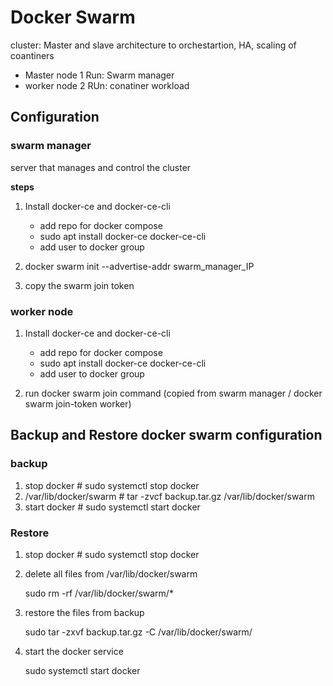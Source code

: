 # Docker Swarm
 cluster:  Master and slave architecture to orchestartion, HA, scaling of coantiners
  - Master node  1  Run: Swarm manager
  - worker node  2  RUn: conatiner workload
## Configuration
### swarm manager
  server that manages and control the cluster

 **steps**  
1. Install docker-ce and docker-ce-cli
    - add repo for docker compose
    - sudo apt install docker-ce docker-ce-cli
    - add user to docker group

2. docker swarm init --advertise-addr swarm_manager_IP

3. copy the swarm join token

### worker node

1. Install docker-ce and docker-ce-cli
    - add repo for docker compose
    - sudo apt install docker-ce docker-ce-cli
    - add user to docker group

2. run docker swarm join command (copied from swarm manager / docker swarm join-token worker)

## Backup and Restore docker swarm configuration
  
 ### backup
 1. stop docker # sudo systemctl stop docker
 2. /var/lib/docker/swarm # tar -zvcf backup.tar.gz /var/lib/docker/swarm
 3. start docker # sudo systemctl start docker

 ### Restore
 1. stop docker # sudo systemctl stop docker
 2. delete all files from /var/lib/docker/swarm 
     
    sudo rm -rf /var/lib/docker/swarm/*
 3. restore the files from backup 
    
    sudo tar -zxvf backup.tar.gz -C /var/lib/docker/swarm/
 4. start the docker service
  
    sudo systemctl start docker
